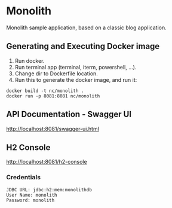 # Monolith

Monolith sample application, based on a classic blog application.

## Generating and Executing Docker image

 1. Run docker.
 2. Run terminal app (terminal, iterm, powershell, ...).
 3. Change dir to Dockerfile location.
 4. Run this to generate the docker image, and run it:
 
```
docker build -t nc/monolith .
docker run -p 8081:8081 nc/monolith
```

## API Documentation - Swagger UI

[http://localhost:8081/swagger-ui.html](http://localhost:8081/swagger-ui.html)

## H2 Console

[http://localhost:8081/h2-console](http://localhost:8081/h2-console)

### Credentials
```
JDBC URL: jdbc:h2:mem:monolithdb
User Name: monolith
Password: monolith
```

